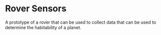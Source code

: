 # Rover Sensors
A prototype of a rover that can be used to collect data that can be used to determine the habitability of a planet.
